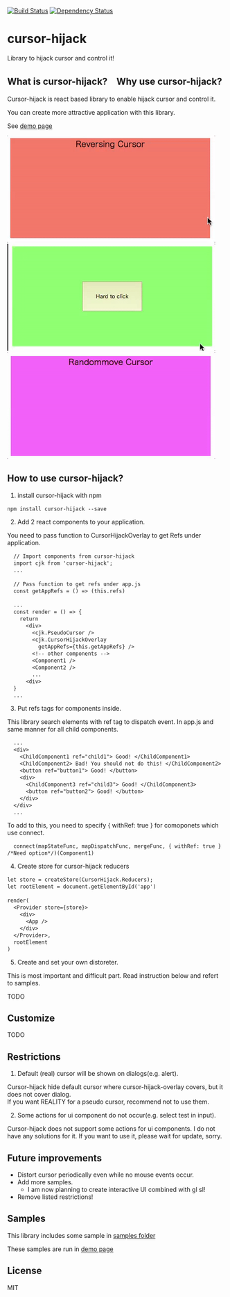 [![Build Status](https://travis-ci.org/aratakokubun/cursor-hijack.svg?branch=master)](https://travis-ci.org/aratakokubun/cursor-hijack)
[![Dependency Status](https://gemnasium.com/badges/github.com/aratakokubun/cursor-hijack.svg)](https://gemnasium.com/github.com/aratakokubun/cursor-hijack)

# cursor-hijack

Library to hijack cursor and control it!

## What is cursor-hijack?　Why use cursor-hijack?

Cursor-hijack is react based library to enable hijack cursor and control it.

You can create more attractive application with this library.

See [demo page](https://cursor-hijack-demo.appspot.com/demo)

[![reverse](src/assets/demo/demo1.gif)](https://github.com/aratakokubun/cursor-hijack/)
[![repell](src/assets/demo/demo2.gif)](https://github.com/aratakokubun/cursor-hijack/)
[![randome](src/assets/demo/demo3.gif)](https://github.com/aratakokubun/cursor-hijack/)

## How to use cursor-hijack?

1. install cursor-hijack with npm

```
npm install cursor-hijack --save
```

2. Add 2 react components to your application.

You need to pass function to CursorHijackOverlay to get Refs under application.

```app.js(for exapmle)
  // Import components from cursor-hijack
  import cjk from 'cursor-hijack';
  ...

  // Pass function to get refs under app.js
  const getAppRefs = () => (this.refs)

  ...
  const render = () => {
    return
      <div>
        <cjk.PseudoCursor />
        <cjk.CursorHijackOverlay
          getAppRefs={this.getAppRefs} />
        <!-- other components -->
        <Component1 />
        <Component2 />
        ...
      <div>
  }
  ...
```

3. Put refs tags for components inside.

This library search elements with ref tag to dispatch event.
In app.js and same manner for all child components.

```
  ...
  <div>
    <ChildComponent1 ref="child1"> Good! </ChildComponent1>
    <ChildComponent2> Bad! You should not do this! </ChildComponent2>
    <button ref="button1"> Good! </button>
    <div>
      <ChildComponent3 ref="child3"> Good! </ChildComponent3>
      <button ref="button2"> Good! </button>
    </div>
  </div>
  ...
```

To add to this, you need to specify { withRef: true } for comoponets which use connect.
```
  connect(mapStateFunc, mapDispatchFunc, mergeFunc, { withRef: true } /*Need option*/)(Component1)
```

4. Create store for cursor-hijack reducers
      
```
let store = createStore(CursorHijack.Reducers);
let rootElement = document.getElementById('app')

render(
  <Provider store={store}>
    <div>
      <App />
    </div>
  </Provider>,
  rootElement
)
```
    
5. Create and set your own distoreter.
 
This is most important and difficult part.
Read instruction below and refert to samples.
    
TODO

## Customize

TODO

## Restrictions

1. Default (real) cursor will be shown on dialogs(e.g. alert).

Cursor-hijack hide default cursor where cursor-hijack-overlay covers, but it does not cover dialog.  
If you want REALITY for a pseudo cursor, recommend not to use them.
  
2. Some actions for ui component do not occur(e.g. select test in input).

Cursor-hijack does not support some actions for ui components.
I do not have any solutions for it.
If you want to use it, please wait for update, sorry.

## Future improvements

  - Distort cursor periodically even while no mouse events occur.
  - Add more samples.
    - I am now planning to create interactive UI combined with gl sl!
  - Remove listed restrictions!
  
## Samples

This library includes some sample in [samples folder](https://github.com/aratakokubun/cursor-hijack/tree/master/samples)

These samples are run in [demo page](https://cursor-hijack-demo.appspot.com/demo)

## License

MIT
